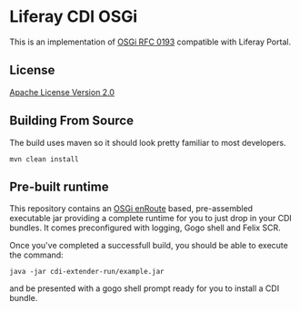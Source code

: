 # Liferay CDI OSGi

This is an implementation of [OSGi RFC 0193](https://github.com/osgi/design/blob/master/rfcs/rfc0193/rfc-0193-CDI-Integration.pdf) compatible with Liferay Portal.

## License

[Apache License Version 2.0](https://www.apache.org/licenses/LICENSE-2.0)

## Building From Source

The build uses maven so it should look pretty familiar to most developers.

`mvn clean install`

## Pre-built runtime

This repository contains an [OSGi enRoute](http://enroute.osgi.org/) based, pre-assembled executable jar providing a complete runtime for you to just drop in your CDI bundles. It comes preconfigured with logging, Gogo shell and Felix SCR.

Once you've completed a successfull build, you should be able to execute the command:

`java -jar cdi-extender-run/example.jar`

and be presented with a gogo shell prompt ready for you to install a CDI bundle.
